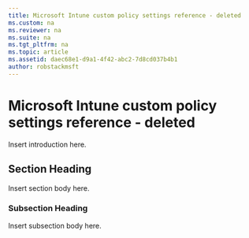 ```yaml
---
title: Microsoft Intune custom policy settings reference - deleted
ms.custom: na
ms.reviewer: na
ms.suite: na
ms.tgt_pltfrm: na
ms.topic: article
ms.assetid: daec68e1-d9a1-4f42-abc2-7d8cd037b4b1
author: robstackmsft
---
```

# Microsoft Intune custom policy settings reference - deleted
Insert introduction here.

## Section Heading
Insert section body here.

### Subsection Heading
Insert subsection body here.

